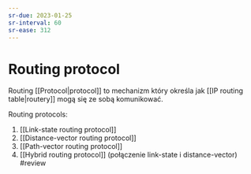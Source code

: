 ```yaml
---
sr-due: 2023-01-25
sr-interval: 60
sr-ease: 312
---
```


# Routing protocol
Routing [[Protocol|protocol]] to mechanizm który określa jak [[IP routing table|routery]] mogą się ze sobą komunikować.

Routing protocols:
1. [[Link-state routing protocol]]
2. [[Distance-vector routing protocol]]
3. [[Path-vector routing protocol]]
4. [[Hybrid routing protocol]] (połączenie link-state i distance-vector)
#review